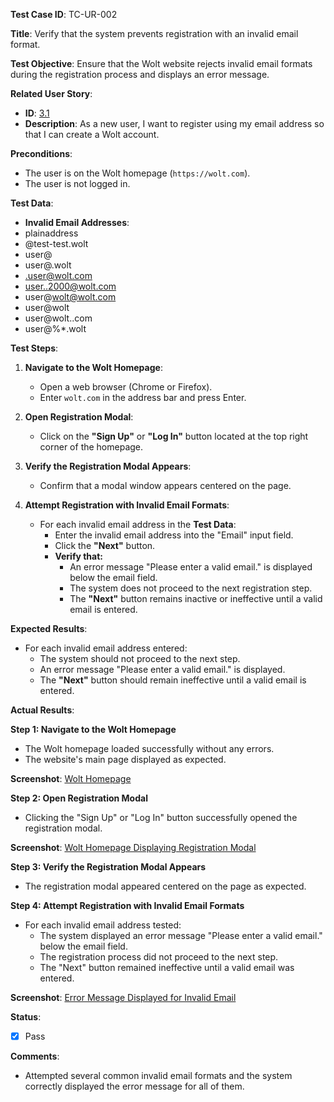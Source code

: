**Test Case ID**: TC-UR-002

**Title**: Verify that the system prevents registration with an invalid email format.

**Test Objective**: Ensure that the Wolt website rejects invalid email formats during the registration process and displays an error message.

**Related User Story**:

- **ID**: [3.1](../../../requirements/3_User_Stories.md#31-user-registration-and-login)
- **Description**: As a new user, I want to register using my email address so that I can create a Wolt account.

**Preconditions**:

- The user is on the Wolt homepage (`https://wolt.com`).
- The user is not logged in.

**Test Data**:

- **Invalid Email Addresses**:
- plainaddress
- @test-test.wolt
- user@
- user@.wolt
- .user@wolt.com
- user..2000@wolt.com
- user@wolt@wolt.com
- user@wolt
- user@wolt..com
- user@%*.wolt

**Test Steps**:

1. **Navigate to the Wolt Homepage**:
   - Open a web browser (Chrome or Firefox).
   - Enter `wolt.com` in the address bar and press Enter.

2. **Open Registration Modal**:
   - Click on the **"Sign Up"** or **"Log In"** button located at the top right corner of the homepage.

3. **Verify the Registration Modal Appears**:
   - Confirm that a modal window appears centered on the page.

4. **Attempt Registration with Invalid Email Formats**:
   - For each invalid email address in the **Test Data**:
     - Enter the invalid email address into the "Email" input field.
     - Click the **"Next"** button.
     - **Verify that:**
         - An error message "Please enter a valid email." is displayed below the email field.
         - The system does not proceed to the next registration step.
         - The **"Next"** button remains inactive or ineffective until a valid email is entered.


**Expected Results**:

- For each invalid email address entered:
  - The system should not proceed to the next step.
  - An error message "Please enter a valid email." is displayed.
  - The **"Next"** button should remain ineffective until a valid email is entered.

**Actual Results**:

**Step 1: Navigate to the Wolt Homepage**

- The Wolt homepage loaded successfully without any errors.
- The website's main page displayed as expected.

**Screenshot**: [Wolt Homepage](../../images/TC-UR-002/TC-UR-002_Homepage.png)

**Step 2: Open Registration Modal**

- Clicking the "Sign Up" or "Log In" button successfully opened the registration modal.

**Screenshot**: [Wolt Homepage Displaying Registration Modal](../../images/TC-UR-002/TC-UR-002_Signup_Modal.png)

**Step 3: Verify the Registration Modal Appears**

- The registration modal appeared centered on the page as expected.

**Step 4: Attempt Registration with Invalid Email Formats**

- For each invalid email address tested:
  - The system displayed an error message "Please enter a valid email." below the email field.
  - The registration process did not proceed to the next step.
  - The "Next" button remained ineffective until a valid email was entered.

**Screenshot**: [Error Message Displayed for Invalid Email](../../images/TC-UR-002/TC-UR-002_Invalid_Email_Error.png)

**Status**:

- [X] Pass

**Comments**:

- Attempted several common invalid email formats and the system correctly displayed the error message for all of them.
